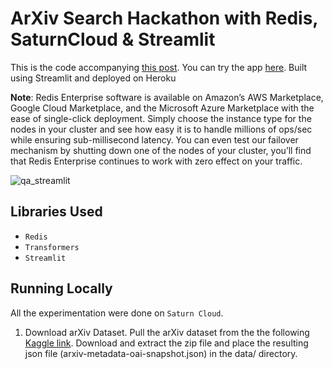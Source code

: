 # ArXiv Search Hackathon with Redis, SaturnCloud & Streamlit  
  
This is the code accompanying [this post](https://medium.com/@aaomar/arxiv-search-hackathon-with-redis-saturncloud-streamlit-d65ab0e0be2c). You can try the app [here](http://localhost:8501). Built using Streamlit and deployed on Heroku

**Note**: Redis Enterprise software is available on Amazon’s AWS Marketplace, Google Cloud Marketplace, and the Microsoft Azure Marketplace with the ease of single-click deployment. Simply choose the instance type for the nodes in your cluster and see how easy it is to handle millions of ops/sec while ensuring sub-millisecond latency. You can even test our failover mechanism by shutting down one of the nodes of your cluster, you’ll find that Redis Enterprise continues to work with zero effect on your traffic.  


![qa_streamlit](resources/qa_streamlit.gif)


## Libraries Used
* `Redis`
* `Transformers`
* `Streamlit`  

## Running Locally
All the experimentation were done on `Saturn Cloud`.

1. Download arXiv Dataset. Pull the arXiv dataset from the the following [Kaggle link](https://www.kaggle.com/datasets/Cornell-University/arxiv). Download and extract the zip file and place the resulting json file (arxiv-metadata-oai-snapshot.json) in the data/ directory.
